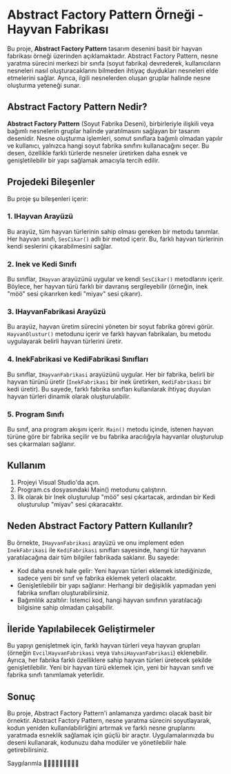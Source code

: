 # Abstract Factory Pattern Örneği - Hayvan Fabrikası

Bu proje, **Abstract Factory Pattern** tasarım desenini basit bir hayvan fabrikası örneği üzerinden açıklamaktadır. Abstract Factory Pattern, nesne yaratma sürecini merkezi bir sınıfa (soyut fabrika) devrederek, kullanıcıların nesneleri nasıl oluşturacaklarını bilmeden ihtiyaç duydukları nesneleri elde etmelerini sağlar. Ayrıca, ilgili nesnelerden oluşan gruplar halinde nesne oluşturma yeteneği sunar.


## Abstract Factory Pattern Nedir?

**Abstract Factory Pattern** (Soyut Fabrika Deseni), birbirleriyle ilişkili veya bağımlı nesnelerin gruplar halinde yaratılmasını sağlayan bir tasarım desenidir. Nesne oluşturma işlemleri, somut sınıflara bağımlı olmadan yapılır ve kullanıcı, yalnızca hangi soyut fabrika sınıfını kullanacağını seçer. Bu desen, özellikle farklı türlerde nesneler üretirken daha esnek ve genişletilebilir bir yapı sağlamak amacıyla tercih edilir.

## Projedeki Bileşenler

Bu proje şu bileşenleri içerir:

### 1. IHayvan Arayüzü

Bu arayüz, tüm hayvan türlerinin sahip olması gereken bir metodu tanımlar. Her hayvan sınıfı, `SesCikar()` adlı bir metod içerir. Bu, farklı hayvan türlerinin kendi seslerini çıkarabilmesini sağlar.

### 2. Inek ve Kedi Sınıfı

Bu sınıflar, `IHayvan` arayüzünü uygular ve kendi `SesCikar()` metodlarını içerir. Böylece, her hayvan türü farklı bir davranış sergileyebilir (örneğin, inek "möö" sesi çıkarırken kedi "miyav" sesi çıkarır).

### 3. IHayvanFabrikasi Arayüzü

Bu arayüz, hayvan üretim sürecini yöneten bir soyut fabrika görevi görür. `HayvanOlustur()` metodunu içerir ve farklı hayvan fabrikaları, bu metodu uygulayarak belirli hayvan türlerini üretir.

### 4. InekFabrikasi ve KediFabrikasi Sınıfları

Bu sınıflar, `IHayvanFabrikasi` arayüzünü uygular. Her bir fabrika, belirli bir hayvan türünü üretir (`InekFabrikasi` bir inek üretirken, `KediFabrikasi` bir kedi üretir). Bu sayede, farklı fabrika sınıfları kullanılarak ihtiyaç duyulan hayvan türleri dinamik olarak oluşturulabilir.

### 5. Program Sınıfı

Bu sınıf, ana program akışını içerir. `Main()` metodu içinde, istenen hayvan türüne göre bir fabrika seçilir ve bu fabrika aracılığıyla hayvanlar oluşturulup ses çıkarmaları sağlanır.

## Kullanım

1. Projeyi Visual Studio'da açın.
2. Program.cs dosyasındaki Main() metodunu çalıştırın.
3. İlk olarak bir Inek oluşturulup "möö" sesi çıkartacak, ardından bir Kedi oluşturulup "miyav" sesi çıkaracaktır.
   
## Neden Abstract Factory Pattern Kullanılır?

Bu örnekte, `IHayvanFabrikasi` arayüzü ve onu implement eden `InekFabrikasi` ile `KediFabrikasi` sınıfları sayesinde, hangi tür hayvanın yaratılacağına dair tüm bilgiler fabrikada saklanır. Bu sayede:

- Kod daha esnek hale gelir: Yeni hayvan türleri eklemek istediğinizde, sadece yeni bir sınıf ve fabrika eklemek yeterli olacaktır.
- Genişletilebilir bir yapı sağlanır: Herhangi bir değişiklik yapmadan yeni fabrika sınıfları oluşturabilirsiniz.
- Bağımlılık azaltılır: İstemci kod, hangi hayvan sınıfının yaratılacağı bilgisine sahip olmadan çalışabilir.

## İleride Yapılabilecek Geliştirmeler

Bu yapıyı genişletmek için, farklı hayvan türleri veya hayvan grupları (örneğin `EvcilHayvanFabrikasi` veya `VahsiHayvanFabrikasi`) eklenebilir. Ayrıca, her fabrika farklı özelliklere sahip hayvan türleri üretecek şekilde genişletilebilir. Yeni bir hayvan türü eklemek için, yeni bir hayvan sınıfı ve fabrika sınıfı tanımlamak yeterlidir.


## Sonuç

Bu proje, Abstract Factory Pattern'i anlamanıza yardımcı olacak basit bir örnektir. Abstract Factory Pattern, nesne yaratma sürecini soyutlayarak, kodun yeniden kullanılabilirliğini artırmak ve farklı nesne gruplarını yaratmada esneklik sağlamak için güçlü bir araçtır. Uygulamalarınızda bu deseni kullanarak, kodunuzu daha modüler ve yönetilebilir hale getirebilirsiniz.


Saygılarımla 🧠👣👩🏻‍💻🙋🏼‍♀💐
